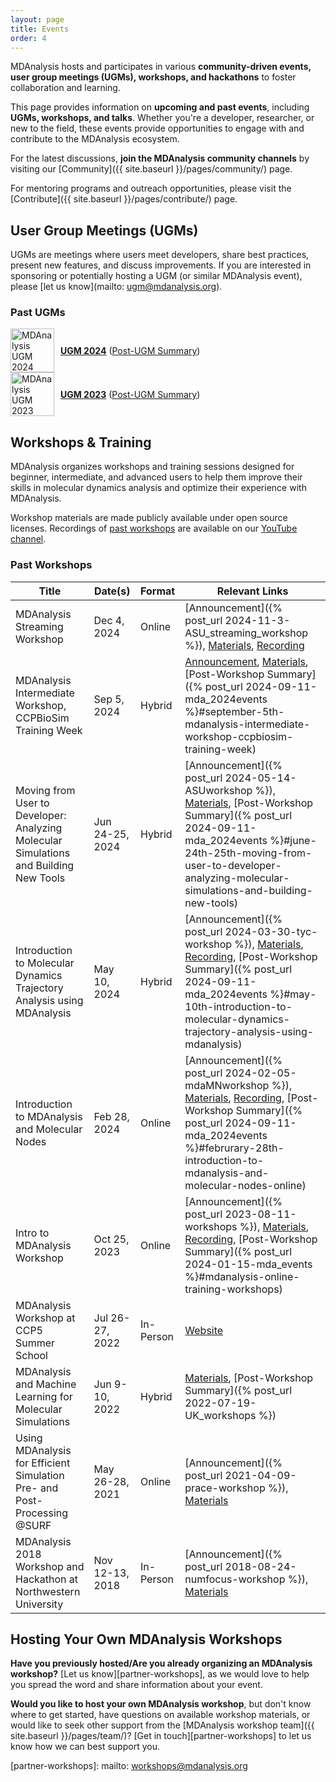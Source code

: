 ```yaml
---
layout: page
title: Events
order: 4
---
```


MDAnalysis hosts and participates in various **community-driven events, user group meetings (UGMs), workshops, and hackathons** to foster collaboration and learning.

This page provides information on **upcoming and past events**, including **UGMs, workshops, and talks**. Whether you're a developer, researcher, or new to the field, these events provide opportunities to engage with and contribute to the MDAnalysis ecosystem.

For the latest discussions, **join the MDAnalysis community channels** by visiting our [Community]({{ site.baseurl }}/pages/community/) page.

For mentoring programs and outreach opportunities, please visit the [Contribute]({{ site.baseurl }}/pages/contribute/) page.

<!--  Uncomment the following section when new events are announced 

## Upcoming Events

- [Upcoming Event Name](#)
-->

## User Group Meetings (UGMs)

UGMs are meetings where users meet developers, share best practices, present new features, and discuss improvements. If you are interested in sponsoring or potentially hosting a UGM (or similar MDAnalysis event), please [let us know](mailto: ugm@mdanalysis.org).

### Past UGMs

<div style="display: flex; align-items: center; gap: 10px;">
  <img src="{{ site.baseurl }}/public/images/mdanalysis-ugm2024.png" title="MDAnalysis UGM 2024 Logo" 
       alt="MDAnalysis UGM 2024 Logo" style="height: 5em;" />
  <p>
    <strong><a href="{{ site.baseurl }}/pages/ugm2024/">UGM 2024</a></strong>
    (<a href="{% post_url 2024-09-11-mda_2024events %}#mdanalysis-ugm-user-group-meeting">Post-UGM Summary</a>)
  </p>
</div>

<div style="display: flex; align-items: center; gap: 10px;">
  <img src="{{ site.baseurl }}/public/images/ugm.jpeg" title="MDAnalysis UGM 2023 Logo" 
       alt="MDAnalysis UGM 2023 Logo" style="height: 5em;" />
  <p>
    <strong><a href="{{ site.baseurl }}/pages/ugm2023/">UGM 2023</a></strong>
    (<a href="{% post_url 2024-01-15-mda_events %}#mdanalysis-ugm-user-group-meeting">Post-UGM Summary</a>)
  </p>
</div>


## Workshops & Training

MDAnalysis organizes workshops and training sessions designed for beginner, intermediate, and advanced users to help them improve their skills in molecular dynamics analysis and optimize their experience with MDAnalysis.

<!-- TODO: Add a link to workshop materials when available -->

Workshop materials are made publicly available under open source licenses. Recordings of [past workshops](#past-workshops) are available on our [YouTube channel][].

### Past Workshops

| **Title** | **Date(s)** | **Format** | **Relevant Links** |
| ----- | ------- | ------ | -------------- |
| MDAnalysis Streaming Workshop | Dec 4, 2024 | Online | [Announcement]({% post_url 2024-11-3-ASU_streaming_workshop %}), [Materials](https://github.com/MDAnalysis/imd-workshop-2024), [Recording](https://www.youtube.com/watch?v=fjBTvnEADGs) |
| MDAnalysis Intermediate Workshop, CCPBioSim Training Week | Sep 5, 2024 | Hybrid | [Announcement](https://www.ccpbiosim.ac.uk/training2024), [Materials](https://github.com/MDAnalysis/MDAnalysisWorkshop-Intermediate1Day), [Post-Workshop Summary]({% post_url 2024-09-11-mda_2024events %}#september-5th-mdanalysis-intermediate-workshop-ccpbiosim-training-week) |
| Moving from User to Developer: Analyzing Molecular Simulations and Building New Tools | Jun 24-25, 2024 | Hybrid | [Announcement]({% post_url 2024-05-14-ASUworkshop %}), [Materials](https://github.com/MDAnalysis/MDAnalysisMolSSIWorkshop-Intermediate2Day/tree/jun24-ws), [Post-Workshop Summary]({% post_url 2024-09-11-mda_2024events %}#june-24th-25th-moving-from-user-to-developer-analyzing-molecular-simulations-and-building-new-tools) |
| Introduction to Molecular Dynamics Trajectory Analysis using MDAnalysis | May 10, 2024 | Hybrid | [Announcement]({% post_url 2024-03-30-tyc-workshop %}), [Materials](https://github.com/MDAnalysis/MDAnalysisWorkshop-Intro1Day/tree/may24-ws), [Recording](https://youtu.be/p3OUUnHXQjU), [Post-Workshop Summary]({% post_url 2024-09-11-mda_2024events %}#may-10th-introduction-to-molecular-dynamics-trajectory-analysis-using-mdanalysis) |
| Introduction to MDAnalysis and Molecular Nodes | Feb 28, 2024 | Online | [Announcement]({% post_url 2024-02-05-mdaMNworkshop %}), [Materials](https://github.com/MDAnalysis/MDAnalysisWorkshop-Intro0.5Day/tree/feb24-ws), [Recording](https://youtu.be/3zKBjnRnAMg), [Post-Workshop Summary]({% post_url 2024-09-11-mda_2024events %}#februrary-28th-introduction-to-mdanalysis-and-molecular-nodes-online) |
| Intro to MDAnalysis Workshop | Oct 25, 2023 | Online | [Announcement]({% post_url 2023-08-11-workshops %}), [Materials](https://github.com/MDAnalysis/MDAnalysisWorkshop-Intro0.5Day/tree/oct23-ws), [Recording](https://youtu.be/njzoNzOwR78), [Post-Workshop Summary]({% post_url 2024-01-15-mda_events %}#mdanalysis-online-training-workshops) |
| MDAnalysis Workshop at CCP5 Summer School | Jul 26-27, 2022 | In-Person| [Website](https://summer2022.ccp5.ac.uk/) |
| MDAnalysis and Machine Learning for Molecular Simulations | Jun 9-10, 2022 | Hybrid | [Materials](https://github.com/MDAnalysis/WorkshopMDMLEdinburgh2022), [Post-Workshop Summary]({% post_url 2022-07-19-UK_workshops %}) |
| Using MDAnalysis for Efficient Simulation Pre- and Post-Processing @SURF | May 26-28, 2021 | Online | [Announcement]({% post_url 2021-04-09-prace-workshop %}), [Materials](https://github.com/MDAnalysis/WorkshopPrace2021) |
| MDAnalysis 2018 Workshop and Hackathon at Northwestern University | Nov 12-13, 2018 | In-Person | [Announcement]({% post_url 2018-08-24-numfocus-workshop %}), [Materials](https://github.com/MDAnalysis/WorkshopHackathon2018) | 

## Hosting Your Own MDAnalysis Workshops
**Have you previously hosted/Are you already organizing an MDAnalysis workshop?** [Let us know][partner-workshops], as we would love to help you spread the word and share information about your event.

**Would you like to host your own MDAnalysis workshop**, but don't know where to get started, have questions on available workshop materials, or would like to seek other support from the [MDAnalysis workshop team]({{ site.baseurl }}/pages/team/)? [Get in touch][partner-workshops] to let us know how we can best support you.


[YouTube channel]: https://www.youtube.com/@mdanalysis3040
[partner-workshops]: mailto: workshops@mdanalysis.org


